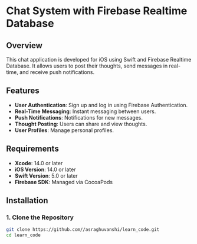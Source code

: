 # Chat System with Firebase Realtime Database

## Overview

This chat application is developed for iOS using Swift and Firebase Realtime Database. It allows users to post their thoughts, send messages in real-time, and receive push notifications.

## Features

- **User Authentication**: Sign up and log in using Firebase Authentication.
- **Real-Time Messaging**: Instant messaging between users.
- **Push Notifications**: Notifications for new messages.
- **Thought Posting**: Users can share and view thoughts.
- **User Profiles**: Manage personal profiles.

## Requirements

- **Xcode**: 14.0 or later
- **iOS Version**: 14.0 or later
- **Swift Version**: 5.0 or later
- **Firebase SDK**: Managed via CocoaPods

## Installation

### 1. Clone the Repository
```bash
git clone https://github.com//asraghuvanshi/learn_code.git
cd learn_code
